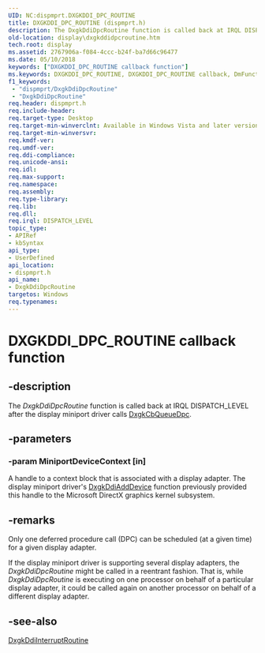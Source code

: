 ```yaml
---
UID: NC:dispmprt.DXGKDDI_DPC_ROUTINE
title: DXGKDDI_DPC_ROUTINE (dispmprt.h)
description: The DxgkDdiDpcRoutine function is called back at IRQL DISPATCH_LEVEL after the display miniport driver calls DxgkCbQueueDpc.
old-location: display\dxgkddidpcroutine.htm
tech.root: display
ms.assetid: 2767906a-f084-4ccc-b24f-ba7d66c96477
ms.date: 05/10/2018
keywords: ["DXGKDDI_DPC_ROUTINE callback function"]
ms.keywords: DXGKDDI_DPC_ROUTINE, DXGKDDI_DPC_ROUTINE callback, DmFunctions_12213354-74a5-40a5-a061-fa47d5a8cb03.xml, DxgkDdiDpcRoutine, DxgkDdiDpcRoutine callback function [Display Devices], display.dxgkddidpcroutine, dispmprt/DxgkDdiDpcRoutine
f1_keywords:
 - "dispmprt/DxgkDdiDpcRoutine"
 - "DxgkDdiDpcRoutine"
req.header: dispmprt.h
req.include-header: 
req.target-type: Desktop
req.target-min-winverclnt: Available in Windows Vista and later versions of the Windows operating systems.
req.target-min-winversvr: 
req.kmdf-ver: 
req.umdf-ver: 
req.ddi-compliance: 
req.unicode-ansi: 
req.idl: 
req.max-support: 
req.namespace: 
req.assembly: 
req.type-library: 
req.lib: 
req.dll: 
req.irql: DISPATCH_LEVEL
topic_type:
- APIRef
- kbSyntax
api_type:
- UserDefined
api_location:
- dispmprt.h
api_name:
- DxgkDdiDpcRoutine
targetos: Windows
req.typenames: 
---
```


# DXGKDDI_DPC_ROUTINE callback function


## -description


The <i>DxgkDdiDpcRoutine</i> function is called back at IRQL DISPATCH_LEVEL after the display miniport driver calls <a href="https://docs.microsoft.com/windows-hardware/drivers/ddi/dispmprt/nc-dispmprt-dxgkcb_queue_dpc">DxgkCbQueueDpc</a>.


## -parameters




### -param MiniportDeviceContext [in]

A handle to a context block that is associated with a display adapter. The display miniport driver's <a href="https://docs.microsoft.com/windows-hardware/drivers/ddi/dispmprt/nc-dispmprt-dxgkddi_add_device">DxgkDdiAddDevice</a> function previously provided this handle to the Microsoft DirectX graphics kernel subsystem.


## -remarks



Only one deferred procedure call (DPC) can be scheduled (at a given time) for a given display adapter.

If the display miniport driver is supporting several display adapters, the <i>DxgkDdiDpcRoutine</i> might be called in a reentrant fashion. That is, while <i>DxgkDdiDpcRoutine</i> is executing on one processor on behalf of a particular display adapter, it could be called again on another processor on behalf of a different display adapter.




## -see-also




<a href="https://docs.microsoft.com/windows-hardware/drivers/ddi/dispmprt/nc-dispmprt-dxgkddi_interrupt_routine">DxgkDdiInterruptRoutine</a>
 

 

